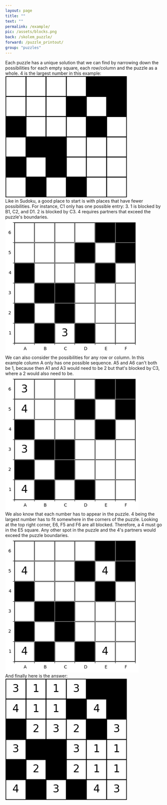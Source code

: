 ```yaml
---
layout: page
title: ""
text: ""
permalink: /example/
pic: /assets/blocks.png
back: /skolem_puzzle/
forward: /puzzle_printout/
group: "puzzles"
---
```


<div class="page-wrap8">
Each puzzle has a unique solution that we can find by narrowing down the possibilities for each empty square, each row/column and the puzzle as a whole.
4 is the largest number in this example:
</div>

<div class="page-wrap9"><img class="example_img_small" src="/assets/example-page/4-6-6.png"></div>

<div class="page-wrap8">
Like in Sudoku, a good place to start is with places that have fewer possibilities.
For instance, C1 only has one possible entry: 3.
1 is blocked by B1, C2, and D1.
2 is blocked by C3.
4 requires partners that exceed the puzzle's boundaries.
</div>

<div class="page-wrap9"><img class="example_img" src="/assets/example-page/4-6-6-example1.png"></div>

<div class="page-wrap8">
We can also consider the possibilities for any row or column.
In this example column A only has one possible sequence.
A5 and A6 can't both be 1, because then A1 and A3 would need to be 2 but that's blocked by C3, where a 2 would also need to be.
</div>

<div class="page-wrap9"><img class="example_img" src="/assets/example-page/4-6-6-example2.png"></div>

<div class="page-wrap8">
We also know that each number has to appear in the puzzle.
4 being the largest number has to fit somewhere in the corners of the puzzle.
Looking at the top right corner, E6, F5 and F6 are all blocked.
Therefore, a 4 must go in the E5 square.
Any other spot in the puzzle and the 4's partners would exceed the puzzle boundaries.
</div>

<div class="page-wrap9"><img class="example_img" src="/assets/example-page/4-6-6-example3.png"></div>

<div class="page-wrap8">
And finally here is the answer:
</div>

<div class="page-wrap9"><img class="example_img_small" src="/assets/example-page/4-6-6-solved.png"></div>

